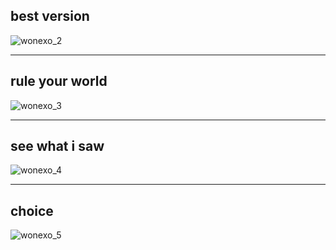 ## best version
![wonexo_2](http://res.cloudinary.com/poetrique/image/upload/v1536065958/htmlpoems/wonexo/wonexo_2.png)
- - -
## rule your world
![wonexo_3](http://res.cloudinary.com/poetrique/image/upload/v1536065971/htmlpoems/wonexo/wonexo_3.png)
- - -
## see what i saw
![wonexo_4](http://res.cloudinary.com/poetrique/image/upload/v1536065967/htmlpoems/wonexo/wonexo_4.png)
- - -
## choice
![wonexo_5](http://res.cloudinary.com/poetrique/image/upload/v1536065963/htmlpoems/wonexo/wonexo_5.png)